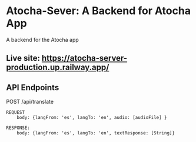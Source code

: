 # Atocha-Sever: A Backend for Atocha App 
A backend for the Atocha app

## Live site: https://atocha-server-production.up.railway.app/

## API Endpoints
POST /api/translate

    REQUEST 
        body: {langFrom: 'es', langTo: 'en', audio: [audioFile] }

    RESPONSE: 
        body: {langFrom: 'es', langTo: 'en', textResponse: [String]}